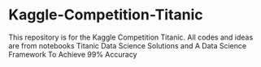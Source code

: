 # Kaggle-Competition-Titanic
This repository is for the Kaggle Competition Titanic. All codes and ideas are from notebooks Titanic Data Science Solutions and A Data Science Framework To Achieve 99% Accuracy
